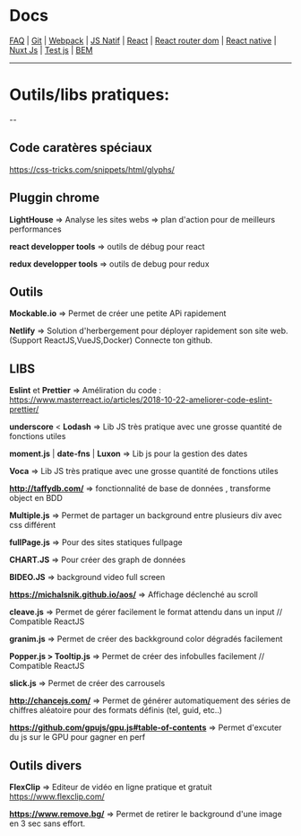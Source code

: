 # Docs

[FAQ](https://github.com/d0ganoo/Docs/blob/master/FAQ.md) | [Git](https://github.com/d0ganoo/Docs/blob/master/git.md) | [Webpack](https://github.com/d0ganoo/Docs/blob/master/Webpack.md) | [JS Natif](https://github.com/d0ganoo/Docs/blob/master/JS_Natif.md)   | [React](https://github.com/d0ganoo/Docs/blob/master/react.md) | [React router dom](https://github.com/d0ganoo/Docs/blob/master/React-router.md) | [React native](https://github.com/d0ganoo/Docs/blob/master/react_native.md) | [Nuxt Js](https://github.com/d0ganoo/Docs/blob/master/nuxt.md) | [Test js](https://github.com/d0ganoo/Docs/blob/master/testJS.md) | [BEM](https://github.com/d0ganoo/Docs/blob/master/BEM.md)

* * * 

# Outils/libs pratiques:
--

## Code caratères spéciaux 

https://css-tricks.com/snippets/html/glyphs/

## Pluggin chrome

__LightHouse__ => Analyse les sites webs => plan d'action pour de meilleurs performances

__react developper tools__ => outils de débug pour react

__redux developper tools__ => outils de debug pour redux

## Outils 

__Mockable.io__ => Permet de créer une petite APi rapidement

__Netlify__ => Solution d'herbergement pour déployer rapidement son site web. (Support ReactJS,VueJS,Docker) Connecte ton github.

## LIBS

__Eslint__ et __Prettier__ => Améliration du code : https://www.masterreact.io/articles/2018-10-22-ameliorer-code-eslint-prettier/

__underscore__ < __Lodash__ => Lib JS très pratique avec une grosse quantité de fonctions utiles

__moment.js__ | __date-fns__ | __Luxon__ => Lib js pour la gestion des dates

__Voca__ => Lib JS très pratique avec une grosse quantité de fonctions utiles

__http://taffydb.com/__ => fonctionnalité de base de données , transforme object en BDD

__Multiple.js__ => Permet de partager un background entre plusieurs div avec css différent

__fullPage.js__ => Pour des sites statiques fullpage

__CHART.JS__ => Pour créer des graph de données

__BIDEO.JS__ => background video full screen

__https://michalsnik.github.io/aos/__ => Affichage déclenché au scroll 

__cleave.js__ => Permet de gérer facilement le format attendu dans un input // Compatible ReactJS

__granim.js__ => Permet de créer des backkground color dégradés facilement

__Popper.js > Tooltip.js__ => Permet de créer des infobulles facilement // Compatible ReactJS

__slick.js__ => Permet de créer des carrousels 

__http://chancejs.com/__ => Permet de générer automatiquement des séries de chiffres aléatoire pour des formats définis (tel, guid, etc..)

__https://github.com/gpujs/gpu.js#table-of-contents__ => Permet d'excuter du js sur le GPU pour gagner en perf

## Outils divers

__FlexClip__ => Editeur de vidéo en ligne pratique et gratuit https://www.flexclip.com/

__https://www.remove.bg/__ => Permet de retirer le background d'une image en 3 sec sans effort.
